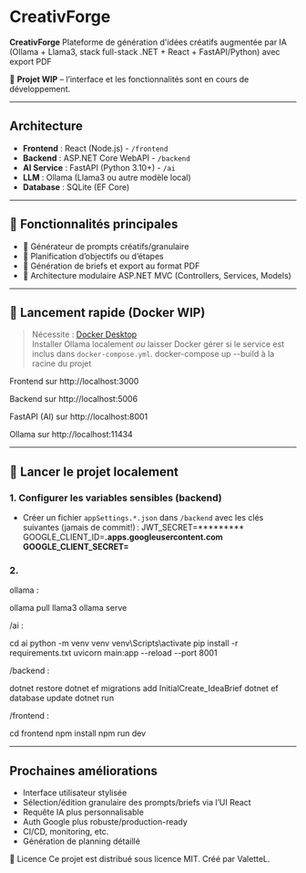 # CreativForge

**CreativForge** Plateforme de génération d'idées créatifs augmentée par IA (Ollama + Llama3, stack full-stack .NET + React + FastAPI/Python) avec export PDF

🚧 **Projet WIP** – l’interface et les fonctionnalités sont en cours de développement.

---

## Architecture 
- **Frontend** : React (Node.js) - `/frontend`
- **Backend** : ASP.NET Core WebAPI - `/backend`
- **AI Service** : FastAPI (Python 3.10+) - `/ai`
- **LLM** : Ollama (Llama3 ou autre modèle local)
- **Database** : SQLite (EF Core)

---

## 📌 Fonctionnalités principales

- 🎲 Générateur de prompts créatifs/granulaire
- 📅 Planification d’objectifs ou d’étapes
- 📝 Génération de briefs et export au format PDF
- 📂 Architecture modulaire ASP.NET MVC (Controllers, Services, Models)

---

## 🐳 Lancement rapide (Docker WIP)

> Nécessite : [Docker Desktop](https://www.docker.com/products/docker-desktop/)  
> Installer Ollama localement *ou* laisser Docker gérer si le service est inclus dans `docker-compose.yml`.
> docker-compose up --build à la racine du projet

Frontend sur http://localhost:3000

Backend sur http://localhost:5006

FastAPI (AI) sur http://localhost:8001

Ollama sur http://localhost:11434

---

## 🚀 Lancer le projet localement

### 1. Configurer les variables sensibles (backend)

- Créer un fichier `appSettings.*.json` dans `/backend` avec les clés suivantes (jamais de commit!) :
  JWT_SECRET=*********
  GOOGLE_CLIENT_ID=********.apps.googleusercontent.com
  GOOGLE_CLIENT_SECRET=********

### 2.

ollama : 

ollama pull llama3
ollama serve

/ai : 

cd ai
python -m venv venv
venv\Scripts\activate
pip install -r requirements.txt
uvicorn main:app --reload --port 8001

/backend : 

dotnet restore
dotnet ef migrations add InitialCreate_IdeaBrief
dotnet ef database update
dotnet run

/frontend :

cd frontend
npm install
npm run dev

---

## Prochaines améliorations
- Interface utilisateur stylisée
- Sélection/édition granulaire des prompts/briefs via l’UI React
- Requête IA plus personnalisable
- Auth Google plus robuste/production-ready
- CI/CD, monitoring, etc.
- Génération de planning détaillé

📄 Licence
Ce projet est distribué sous licence MIT.
Créé par ValetteL.



